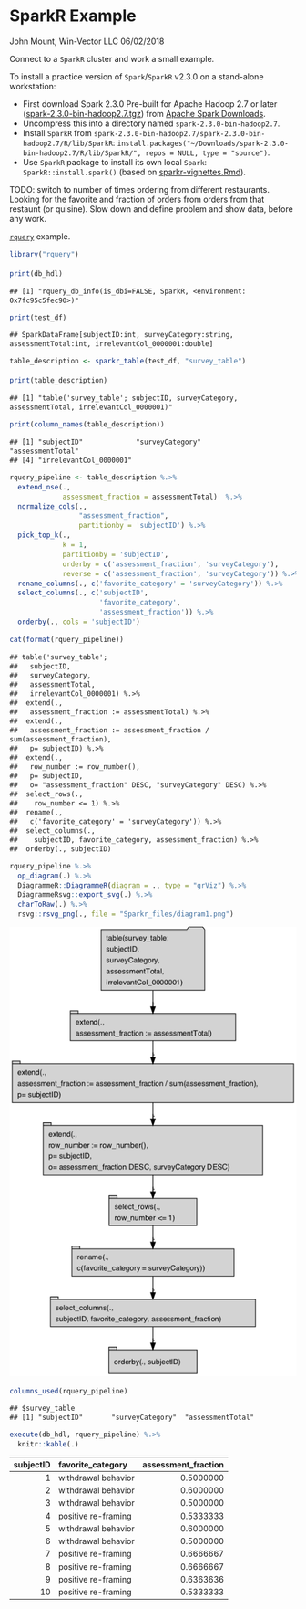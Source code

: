 SparkR Example
================
John Mount, Win-Vector LLC
06/02/2018

Connect to a `SparkR` cluster and work a small example.

To install a practice version of `Spark`/`SparkR` v2.3.0 on a stand-alone workstation:

-   First download Spark 2.3.0 Pre-built for Apache Hadoop 2.7 or later ([spark-2.3.0-bin-hadoop2.7.tgz](https://www.apache.org/dyn/closer.lua/spark/spark-2.3.0/spark-2.3.0-bin-hadoop2.7.tgz)) from [Apache Spark Downloads](https://spark.apache.org/downloads.html).
-   Uncompress this into a directory named `spark-2.3.0-bin-hadoop2.7`.
-   Install `SparkR` from `spark-2.3.0-bin-hadoop2.7/spark-2.3.0-bin-hadoop2.7/R/lib/SparkR`: `install.packages("~/Downloads/spark-2.3.0-bin-hadoop2.7/R/lib/SparkR/", repos = NULL, type = "source")`.
-   Use `SparkR` package to install its own local `Spark`: `SparkR::install.spark()` (based on [sparkr-vignettes.Rmd](https://github.com/apache/spark/blob/master/R/pkg/vignettes/sparkr-vignettes.Rmd)).

TODO: switch to number of times ordering from different restaurants. Looking for the favorite and fraction of orders from orders from that restaunt (or quisine). Slow down and define problem and show data, before any work.

[`rquery`](https://winvector.github.io/rquery/) example.

``` r
library("rquery")

print(db_hdl)
```

    ## [1] "rquery_db_info(is_dbi=FALSE, SparkR, <environment: 0x7fc95c5fec90>)"

``` r
print(test_df)
```

    ## SparkDataFrame[subjectID:int, surveyCategory:string, assessmentTotal:int, irrelevantCol_0000001:double]

``` r
table_description <- sparkr_table(test_df, "survey_table")

print(table_description)
```

    ## [1] "table('survey_table'; subjectID, surveyCategory, assessmentTotal, irrelevantCol_0000001)"

``` r
print(column_names(table_description))
```

    ## [1] "subjectID"             "surveyCategory"        "assessmentTotal"      
    ## [4] "irrelevantCol_0000001"

``` r
rquery_pipeline <- table_description %.>%
  extend_nse(.,
             assessment_fraction = assessmentTotal)  %.>% 
  normalize_cols(.,
                 "assessment_fraction",
                 partitionby = 'subjectID') %.>%
  pick_top_k(.,
             k = 1,
             partitionby = 'subjectID',
             orderby = c('assessment_fraction', 'surveyCategory'),
             reverse = c('assessment_fraction', 'surveyCategory')) %.>% 
  rename_columns(., c('favorite_category' = 'surveyCategory')) %.>%
  select_columns(., c('subjectID', 
                      'favorite_category', 
                      'assessment_fraction')) %.>%
  orderby(., cols = 'subjectID')
```

``` r
cat(format(rquery_pipeline))
```

    ## table('survey_table'; 
    ##   subjectID,
    ##   surveyCategory,
    ##   assessmentTotal,
    ##   irrelevantCol_0000001) %.>%
    ##  extend(.,
    ##   assessment_fraction := assessmentTotal) %.>%
    ##  extend(.,
    ##   assessment_fraction := assessment_fraction / sum(assessment_fraction),
    ##   p= subjectID) %.>%
    ##  extend(.,
    ##   row_number := row_number(),
    ##   p= subjectID,
    ##   o= "assessment_fraction" DESC, "surveyCategory" DESC) %.>%
    ##  select_rows(.,
    ##    row_number <= 1) %.>%
    ##  rename(.,
    ##   c('favorite_category' = 'surveyCategory')) %.>%
    ##  select_columns(.,
    ##    subjectID, favorite_category, assessment_fraction) %.>%
    ##  orderby(., subjectID)

``` r
rquery_pipeline %.>%
  op_diagram(.) %.>% 
  DiagrammeR::DiagrammeR(diagram = ., type = "grViz") %.>% 
  DiagrammeRsvg::export_svg(.) %.>% 
  charToRaw(.) %.>%
  rsvg::rsvg_png(., file = "Sparkr_files/diagram1.png")
```

![](Sparkr_files/diagram1.png)

``` r
columns_used(rquery_pipeline)
```

    ## $survey_table
    ## [1] "subjectID"       "surveyCategory"  "assessmentTotal"

``` r
execute(db_hdl, rquery_pipeline) %.>%
  knitr::kable(.)
```

|  subjectID| favorite\_category  |  assessment\_fraction|
|----------:|:--------------------|---------------------:|
|          1| withdrawal behavior |             0.5000000|
|          2| withdrawal behavior |             0.6000000|
|          3| withdrawal behavior |             0.5000000|
|          4| positive re-framing |             0.5333333|
|          5| withdrawal behavior |             0.6000000|
|          6| withdrawal behavior |             0.5000000|
|          7| positive re-framing |             0.6666667|
|          8| positive re-framing |             0.6666667|
|          9| positive re-framing |             0.6363636|
|         10| positive re-framing |             0.5333333|
